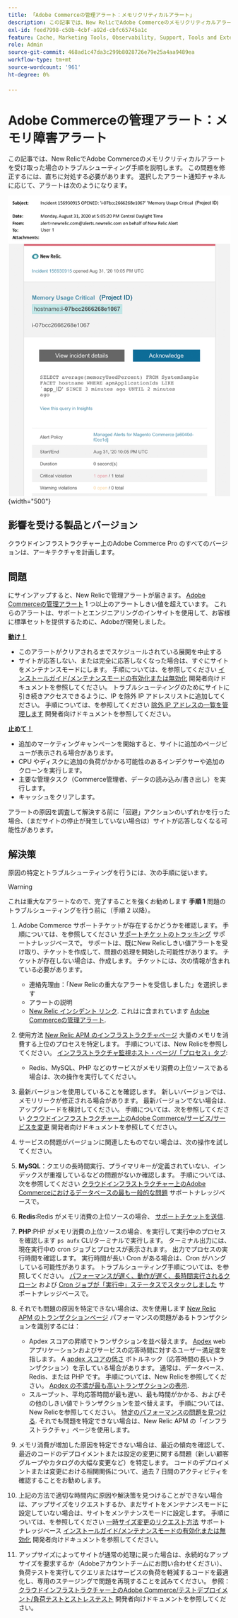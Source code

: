 ```yaml
---
title: 「Adobe Commerceの管理アラート：メモリクリティカルアラート」
description: この記事では、New RelicでAdobe Commerceのメモリクリティカルアラートを受け取った場合のトラブルシューティング手順を説明します。 この問題を修正するには、直ちに対処する必要があります。 選択したアラート通知チャネルに応じて、アラートは次のようになります。
exl-id: feed7998-c50b-4cbf-a92d-cbfc65745a1c
feature: Cache, Marketing Tools, Observability, Support, Tools and External Services
role: Admin
source-git-commit: 468ad1c47da3c299b8028726e79e25a4aa9489ea
workflow-type: tm+mt
source-wordcount: '961'
ht-degree: 0%

---
```


# Adobe Commerceの管理アラート：メモリ障害アラート

この記事では、New RelicでAdobe Commerceのメモリクリティカルアラートを受け取った場合のトラブルシューティング手順を説明します。 この問題を修正するには、直ちに対処する必要があります。 選択したアラート通知チャネルに応じて、アラートは次のようになります。

![disk critical アラート](assets/memory-critical-magento-managed.png){width="500"}

## 影響を受ける製品とバージョン

クラウドインフラストラクチャー上のAdobe Commerce Pro のすべてのバージョンは、アーキテクチャを計画します。

## 問題

にサインアップすると、New Relicで管理アラートが届きます。 [Adobe Commerceの管理アラート](/help/support-tools/managed-alerts-for-adobe-commerce/managed-alerts-for-magento-commerce.md) 1 つ以上のアラートしきい値を超えています。 これらのアラートは、サポートとエンジニアリングのインサイトを使用して、お客様に標準セットを提供するために、Adobeが開発しました。

<u> **動け！** </u>

* このアラートがクリアされるまでスケジュールされている展開を中止する
* サイトが応答しない、または完全に応答しなくなった場合は、すぐにサイトをメンテナンスモードにします。 手順については、を参照してください [インストールガイド/メンテナンスモードの有効化または無効化](https://devdocs.magento.com/guides/v2.4/install-gde/install/cli/install-cli-subcommands-maint.html?itm_source=devdocs&amp;itm_medium=search_page&amp;itm_campaign=federated_search&amp;itm_term=mainten) 開発者向けドキュメントを参照してください。 トラブルシューティングのためにサイトに引き続きアクセスできるように、IP を除外 IP アドレスリストに追加してください。 手順については、を参照してください [除外 IP アドレスの一覧を管理します](https://devdocs.magento.com/guides/v2.4/install-gde/install/cli/install-cli-subcommands-maint.html?itm_source=devdocs&amp;itm_medium=search_page&amp;itm_campaign=federated_search&amp;itm_term=mainten#instgde-cli-maint-exempt) 開発者向けドキュメントを参照してください。

<u>**止めて！**</u>

* 追加のマーケティングキャンペーンを開始すると、サイトに追加のページビューが表示される場合があります。
* CPU やディスクに追加の負荷がかかる可能性のあるインデクサーや追加のクローンを実行します。
* 主要な管理タスク（Commerce管理者、データの読み込み/書き出し）を実行します。
* キャッシュをクリアします。

アラートの原因を調査して解決する前に「回避」アクションのいずれかを行った場合、（まだサイトの停止が発生していない場合は）サイトが応答しなくなる可能性があります。

## 解決策

原因の特定とトラブルシューティングを行うには、次の手順に従います。

>[!WARNING]
>
>これは重大なアラートなので、完了することを強くお勧めします **手順 1** 問題のトラブルシューティングを行う前に（手順 2 以降）。

1. Adobe Commerce サポートチケットが存在するかどうかを確認します。 手順については、を参照してください [サポートチケットのトラッキング](/help/help-center-guide/help-center/magento-help-center-user-guide.md#track-tickets) サポートナレッジベースで。 サポートは、既にNew Relicしきい値アラートを受け取り、チケットを作成して、問題の処理を開始した可能性があります。 チケットが存在しない場合は、作成します。 チケットには、次の情報が含まれている必要があります。
   * 連絡先理由：「New Relicの重大なアラートを受信しました」を選択します
   * アラートの説明
   * [New Relic インシデント リンク](https://docs.newrelic.com/docs/alerts-applied-intelligence/new-relic-alerts/alert-incidents/view-violation-event-details-incidents). これはに含まれています [Adobe Commerceの管理アラート](/help/support-tools/managed-alerts-for-adobe-commerce/managed-alerts-for-magento-commerce.md).

1. 使用方法 [New Relic APM のインフラストラクチャページ](https://docs.newrelic.com/docs/infrastructure/infrastructure-ui-pages/infra-hosts-ui-page/) 大量のメモリを消費する上位のプロセスを特定します。 手順については、New Relicを参照してください。 [インフラストラクチャ監視ホスト・ページ/「プロセス」タブ](https://docs.newrelic.com/docs/infrastructure/infrastructure-ui-pages/infra-hosts-ui-page/#processes):
   * Redis、MySQL、PHP などのサービスがメモリ消費の上位ソースである場合は、次の操作を実行してください。
1. 最新バージョンを使用していることを確認します。 新しいバージョンでは、メモリリークが修正される場合があります。 最新バージョンでない場合は、アップグレードを検討してください。 手順については、次を参照してください [クラウドインフラストラクチャー上のAdobe Commerce/サービス/サービスを変更](https://experienceleague.adobe.com/docs/commerce-cloud-service/user-guide/configure/service/services-yaml.html) 開発者向けドキュメントを参照してください。
1. サービスの問題がバージョンに関連したものでない場合は、次の操作を試してください。
1. **MySQL**：クエリの長時間実行、プライマリキーが定義されていない、インデックスが重複しているなどの問題がないか確認します。 手順については、次を参照してください [クラウドインフラストラクチャー上のAdobe Commerceにおけるデータベースの最も一般的な問題](https://experienceleague.adobe.com/docs/commerce-operations/implementation-playbook/best-practices/maintenance/resolve-database-performance-issues.html) サポートナレッジベースで。
1. **Redis**:Redis がメモリ消費の上位ソースの場合、 [サポートチケットを送信](/help/help-center-guide/help-center/magento-help-center-user-guide.md#submit-ticket).
1. **PHP**:PHP がメモリ消費の上位ソースの場合、を実行して実行中のプロセスを確認します `ps aufx` CLI/ターミナルで実行します。 ターミナル出力には、現在実行中の cron ジョブとプロセスが表示されます。 出力でプロセスの実行時間を確認します。 実行時間が長い Cron がある場合は、Cron がハングしている可能性があります。 トラブルシューティング手順については、を参照してください。 [パフォーマンスが遅く、動作が遅く、長時間実行されるクローン](/help/troubleshooting/miscellaneous/slow-performance-slow-and-long-running-crons.md) および [Cron ジョブが「実行中」ステータスでスタックしました](https://support.magento.com/hc/en-us/articles/360033099451) サポートナレッジベースで。
1. それでも問題の原因を特定できない場合は、次を使用します [New Relic APM のトランザクションページ](https://docs.newrelic.com/docs/apm/applications-menu/monitoring/transactions-page-find-specific-performance-problems) パフォーマンスの問題があるトランザクションを識別するには：
   * Apdex スコアの昇順でトランザクションを並べ替えます。 [Apdex](https://docs.newrelic.com/docs/apm/new-relic-apm/apdex/apdex-measure-user-satisfaction) web アプリケーションおよびサービスの応答時間に対するユーザー満足度を指します。 A [apdex スコアの低さ](/help/support-tools/managed-alerts-for-adobe-commerce/managed-alerts-for-magento-commerce-apdex-warning-alert.md) ボトルネック（応答時間の長いトランザクション）を示している場合があります。 通常は、データベース、Redis、または PHP です。 手順については、New Relicを参照してください。 [Apdex の不満が最も高いトランザクションの表示](https://docs.newrelic.com/docs/apm/new-relic-apm/apdex/view-your-apdex-score#apdex-dissat).
   * スループット、平均応答時間が最も遅い、最も時間がかかる、およびその他のしきい値でトランザクションを並べ替えます。 手順については、New Relicを参照してください。 [特定のパフォーマンスの問題を見つける](https://docs.newrelic.com/docs/apm/applications-menu/monitoring/transactions-page-find-specific-performance-problems). それでも問題を特定できない場合は、New Relic APM の「インフラストラクチャ」ページを使用します。
1. メモリ消費が増加した原因を特定できない場合は、最近の傾向を確認して、最近のコードのデプロイメントまたは設定の変更に関する問題（新しい顧客グループやカタログの大幅な変更など）を特定します。 コードのデプロイメントまたは変更における相関関係について、過去 7 日間のアクティビティを確認することをお勧めします。
1. 上記の方法で適切な時間内に原因や解決策を見つけることができない場合は、アップサイズをリクエストするか、まだサイトをメンテナンスモードに設定していない場合は、サイトをメンテナンスモードに設定します。 手順については、を参照してください [一時サイズ変更のリクエスト方法](/help/how-to/general/how-to-request-temporary-magento-upsize.md) サポートナレッジベース [インストールガイド/メンテナンスモードの有効化または無効化](https://devdocs.magento.com/guides/v2.4/install-gde/install/cli/install-cli-subcommands-maint.html?itm_source=devdocs&amp;itm_medium=search_page&amp;itm_campaign=federated_search&amp;itm_term=mainten) 開発者向けドキュメントを参照してください。
1. アップサイズによってサイトが通常の処理に戻った場合は、永続的なアップサイズを要求するか（Adobeアカウントチームにお問い合わせください）、負荷テストを実行してクエリまたはサービスの負荷を軽減するコードを最適化し、専用のステージングで問題を再現することを試みてください。 参照： [クラウドインフラストラクチャー上のAdobe Commerce/テストデプロイメント/負荷テストとストレステスト](https://devdocs.magento.com/cloud/live/stage-prod-test.html#loadtest) 開発者向けドキュメントを参照してください。
